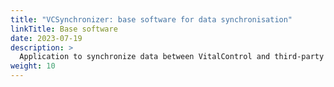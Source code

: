 ```yaml
---
title: "VCSynchronizer: base software for data synchronisation"
linkTitle: Base software
date: 2023-07-19
description: >
  Application to synchronize data between VitalControl and third-party applications.
weight: 10
---
```

